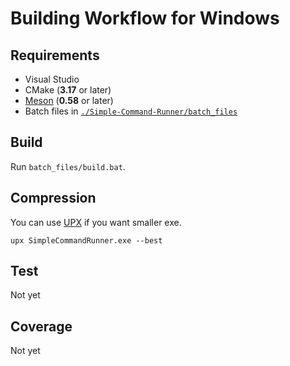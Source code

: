# Building Workflow for Windows

## Requirements

-   Visual Studio
-   CMake (**3.17** or later)
-   [Meson](https://github.com/mesonbuild/meson/releases) (**0.58** or later)
-   Batch files in [`./Simple-Command-Runner/batch_files`](../batch_files)

## Build

Run `batch_files/build.bat`.

## Compression

You can use [UPX](https://github.com/upx/upx/releases/latest) if you want smaller exe.  
  
`upx SimpleCommandRunner.exe --best`  

## Test

Not yet

## Coverage

Not yet
